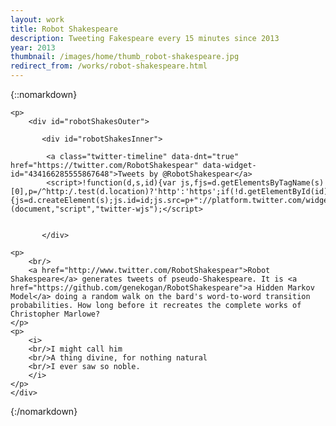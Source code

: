 ```yaml
---
layout: work
title: Robot Shakespeare
description: Tweeting Fakespeare every 15 minutes since 2013
year: 2013
thumbnail: /images/home/thumb_robot-shakespeare.jpg
redirect_from: /works/robot-shakespeare.html
---
```


{::nomarkdown}

<style type="text/css">
#robotShakesOuter {
	float: left;
	width: 100%;
}

#robotShakesInner {
   float: right;
   width: 540px;
}
</style>

	<p>
		<div id="robotShakesOuter">
			
		   <div id="robotShakesInner">
			
			<a class="twitter-timeline" data-dnt="true" href="https://twitter.com/RobotShakespear" data-widget-id="434166285555867648">Tweets by @RobotShakespear</a>
			<script>!function(d,s,id){var js,fjs=d.getElementsByTagName(s)[0],p=/^http:/.test(d.location)?'http':'https';if(!d.getElementById(id)){js=d.createElement(s);js.id=id;js.src=p+"://platform.twitter.com/widgets.js";fjs.parentNode.insertBefore(js,fjs);}}(document,"script","twitter-wjs");</script>

						
		   </div>
		
	<p>
		<br/>
		<a href="http://www.twitter.com/RobotShakespear">Robot Shakespeare</a> generates tweets of pseudo-Shakespeare. It is <a href="https://github.com/genekogan/RobotShakespeare">a Hidden Markov Model</a> doing a random walk on the bard's word-to-word transition probabilities. How long before it recreates the complete works of Christopher Marlowe?
	</p>
	<p>
		<i>
		<br/>I might call him
		<br/>A thing divine, for nothing natural
		<br/>I ever saw so noble.
		</i>
	</p>				
	</div>
</p>
	
{:/nomarkdown}